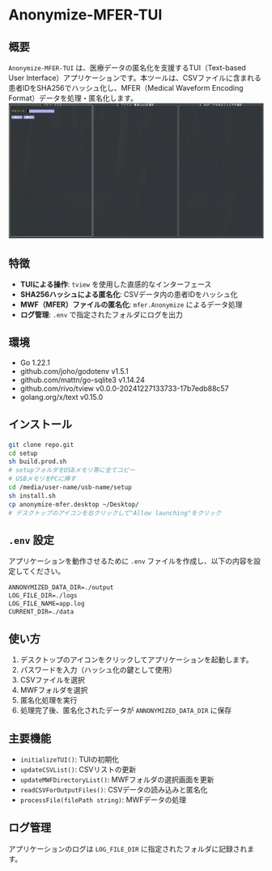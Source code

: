 # Anonymize-MFER-TUI

## 概要
`Anonymize-MFER-TUI` は、医療データの匿名化を支援するTUI（Text-based User Interface）アプリケーションです。本ツールは、CSVファイルに含まれる患者IDをSHA256でハッシュ化し、MFER（Medical Waveform Encoding Format）データを処理・匿名化します。
![実行時のスクリーンショット](doc/image.png)

## 特徴
- **TUIによる操作**: `tview` を使用した直感的なインターフェース
- **SHA256ハッシュによる匿名化**: CSVデータ内の患者IDをハッシュ化
- **MWF（MFER）ファイルの匿名化**: `mfer.Anonymize` によるデータ処理
- **ログ管理**: `.env` で指定されたフォルダにログを出力

## 環境
- Go 1.22.1
- github.com/joho/godotenv v1.5.1
- github.com/mattn/go-sqlite3 v1.14.24
- github.com/rivo/tview v0.0.0-20241227133733-17b7edb88c57
- golang.org/x/text v0.15.0

## インストール
```sh
git clone repo.git
cd setup
sh build.prod.sh
# setupフォルダをUSBメモリ等に全てコピー
# USBメモリをPCに挿す
cd /media/user-name/usb-name/setup
sh install.sh
cp anonymize-mfer.desktop ~/Desktop/
# デスクトップのアイコンを右クリックして"Allow launching"をクリック
```

## `.env` 設定
アプリケーションを動作させるために `.env` ファイルを作成し、以下の内容を設定してください。

```
ANNONYMIZED_DATA_DIR=./output
LOG_FILE_DIR=./logs
LOG_FILE_NAME=app.log
CURRENT_DIR=./data
```

## 使い方
1. デスクトップのアイコンをクリックしてアプリケーションを起動します。
2. パスワードを入力（ハッシュ化の鍵として使用）
3. CSVファイルを選択
4. MWFフォルダを選択
5. 匿名化処理を実行
6. 処理完了後、匿名化されたデータが `ANNONYMIZED_DATA_DIR` に保存

## 主要機能
- `initializeTUI()`: TUIの初期化
- `updateCSVList()`: CSVリストの更新
- `updateMWFDirectoryList()`: MWFフォルダの選択画面を更新
- `readCSVForOutputFiles()`: CSVデータの読み込みと匿名化
- `processFile(filePath string)`: MWFデータの処理

## ログ管理
アプリケーションのログは `LOG_FILE_DIR` に指定されたフォルダに記録されます。
